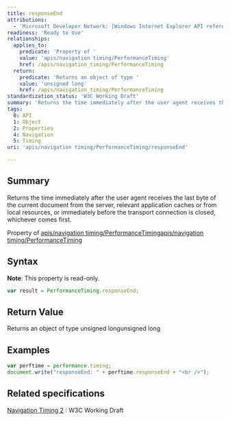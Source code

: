 ```yaml
---
title: responseEnd
attributions:
  - 'Microsoft Developer Network: [Windows Internet Explorer API reference Article](http://msdn.microsoft.com/en-us/library/ie/hh828809%28v=vs.85%29.aspx)'
readiness: 'Ready to Use'
relationships:
  applies_to:
    predicate: 'Property of '
    value: 'apis/navigation timing/PerformanceTiming'
    href: /apis/navigation_timing/PerformanceTiming
  return:
    predicate: 'Returns an object of type '
    value: 'unsigned long'
    href: /apis/navigation_timing/PerformanceTiming
standardization_status: 'W3C Working Draft'
summary: 'Returns the time immediately after the user agent receives the last byte of the current document from the server, relevant application caches or from local resources, or immediately before the transport connection is closed, whichever comes first.'
tags:
  0: API
  1: Object
  2: Properties
  4: Navigation
  5: Timing
uri: 'apis/navigation timing/PerformanceTiming/responseEnd'

---
```

## Summary

Returns the time immediately after the user agent receives the last byte of the current document from the server, relevant application caches or from local resources, or immediately before the transport connection is closed, whichever comes first.

Property of [apis/navigation timing/PerformanceTiming](/apis/navigation_timing/PerformanceTiming)[apis/navigation timing/PerformanceTiming](/apis/navigation_timing/PerformanceTiming)

## Syntax

**Note**: This property is read-only.

``` js
var result = PerformanceTiming.responseEnd;
```

## Return Value

Returns an object of type unsigned longunsigned long

## Examples

``` js
var perftime = performance.timing;
document.write("responseEnd: " + perftime.responseEnd + "<br />");
```

## Related specifications

[Navigation Timing 2](http://www.w3.org/TR/navigation-timing-2/)
:   W3C Working Draft
